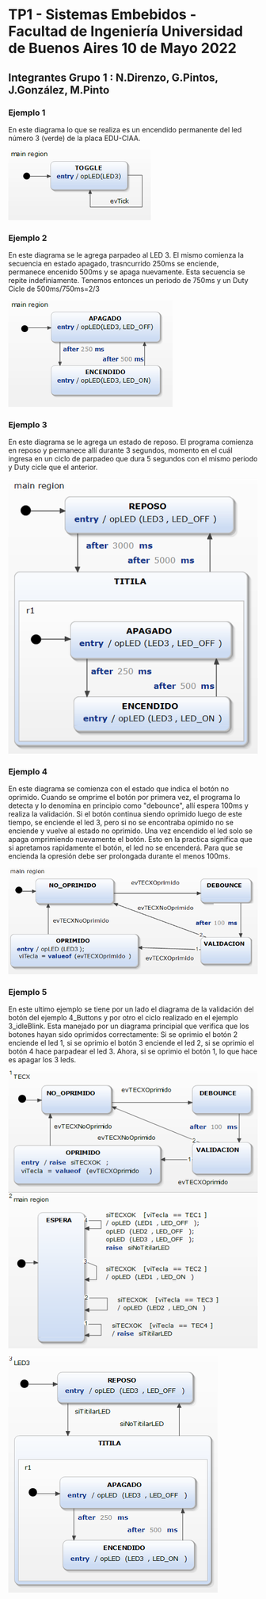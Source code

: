 # TP1 - Sistemas Embebidos - Facultad de Ingeniería Universidad de Buenos Aires 10 de Mayo 2022

## Integrantes Grupo 1 : N.Direnzo, G.Pintos, J.González, M.Pinto

### Ejemplo 1
En este diagrama lo que se realiza es un encendido permanente del led número 3 (verde) de la placa EDU-CIAA.

![alt text](https://github.com/ndirenzo/TP1/blob/main/Diagramas/Diagrama%20Ejemplo%201.PNG?raw=true)

### Ejemplo 2
En este diagrama se le agrega parpadeo al LED 3. El mismo comienza la secuencia en estado apagado, trasncurrido 250ms se enciende, permanece encenido 500ms y se apaga nuevamente. Esta secuencia se repite indefiniamente. Tenemos entonces un periodo de 750ms y un Duty Cicle de 500ms/750ms=2/3


![alt text](https://github.com/ndirenzo/TP1/blob/main/Diagramas/Diagrama%20Ejemplo%202.PNG?raw=true)

### Ejemplo 3
En este diagrama se le agrega un estado de reposo. El programa comienza en reposo y permanece allí durante 3 segundos, momento en el cuál ingresa en un ciclo de parpadeo que dura 5 segundos con el mismo periodo y Duty cicle que el anterior.

![alt text](https://github.com/ndirenzo/TP1/blob/main/Diagramas/Diagrama%20Ejemplo%203.PNG?raw=true)

### Ejemplo 4
En este diagrama se comienza con el estado que indica el botón no oprimido. Cuando se omprime el botón por primera vez, el programa lo detecta y lo denomina en principio como "debounce", allí espera 100ms y realiza la validación. Si el botón continua siendo oprimido luego de este tiempo, se enciende el led 3, pero si no se encontraba opimido no se enciende y vuelve al estado no oprimido. Una vez encendido el led solo se apaga omprimiendo nuevamente el botón. Esto en la practica significa que si apretamos rapidamente el botón, el led no se encenderá. Para que se encienda la opresión debe ser prolongada durante el menos 100ms.

![alt text](https://github.com/ndirenzo/TP1/blob/main/Diagramas/Diagrama%20Ejemplo%204.PNG?raw=true)

### Ejemplo 5
En este ultimo ejemplo se tiene por un lado el diagrama de la validación del botón del ejemplo 4_Buttons y por otro el ciclo realizado en el ejemplo 3_idleBlink. Esta manejado por un diagrama principial que verifica que los botones hayan sido oprimidos correctamente: Si se oprimio el botón 2 enciende el led 1, si se oprimio el botón 3 enciende el led 2, si se oprimio el botón 4 hace parpadear el led 3. Ahora, si se oprimio el botón 1, lo que hace es apagar los 3 leds.

![alt text](https://github.com/ndirenzo/TP1/blob/main/Diagramas/Diagrama%20Ejemplo%205a.PNG?raw=true)

![alt text](https://github.com/ndirenzo/TP1/blob/main/Diagramas/Diagrama%20Ejemplo%205b.PNG?raw=true)
